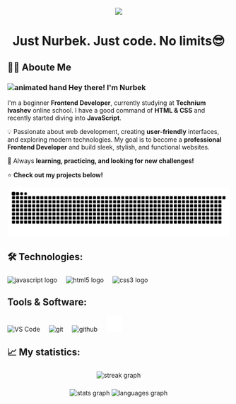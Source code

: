 <br clear="both">

<div align="center">
  <img src="https://steamuserimages-a.akamaihd.net/ugc/1822267259728066458/A315B26714ED4AD0386ED8A58D3BFB5D1038F8C9/?imw=512&amp;imh=288&amp;ima=fit&amp;impolicy=Letterbox&amp;imcolor=%23000000&amp;letterbox=true"  />
</div>

###

<h1 align="center">Just Nurbek. Just code. No limits😎</h1>

<h2>👩‍💻  Aboute Me</h2>

### <img width="25" src="https://user-images.githubusercontent.com/18350557/176309783-0785949b-9127-417c-8b55-ab5a4333674e.gif" alt="animated hand"> Hey there! I'm Nurbek

I'm a beginner **Frontend Developer**, currently studying at **Technium Ivashev** online school. I have a good command of **HTML & CSS** and recently started diving into **JavaScript**.  

💡 Passionate about web development, creating **user-friendly** interfaces, and exploring modern technologies. My goal is to become a **professional Frontend Developer** and build sleek, stylish, and functional websites.  

🚀 Always **learning, practicing, and looking for new challenges!**  

⭐ **Check out my projects below!**  

<picture>
  <source media="(prefers-color-scheme: dark)" srcset="https://raw.githubusercontent.com/NurbekFrontDev/NurbekFrontDev/output/github-snake-dark.svg" />
  <source media="(prefers-color-scheme: light)" srcset="https://raw.githubusercontent.com/NurbekFrontDev/NurbekFrontDev/output/github-snake.svg" />
  <img alt="github-snake" src="https://raw.githubusercontent.com/NurbekFrontDev/NurbekFrontDev/output/github-snake.svg" />
</picture>

<h2 align="left">🛠 Technologies:</h2>

###

<div align="left">
  <img src="https://cdn.jsdelivr.net/gh/devicons/devicon/icons/javascript/javascript-original.svg" height="40" alt="javascript logo"  />
  <img width="12" />
  <img src="https://cdn.jsdelivr.net/gh/devicons/devicon/icons/html5/html5-original.svg" height="40" alt="html5 logo"  />
  <img width="12" />
  <img src="https://cdn.jsdelivr.net/gh/devicons/devicon/icons/css3/css3-original.svg" height="40" alt="css3 logo"  />
  <img width="12" />
</div>

###

<h2>Tools & Software:</h2>
<img src="https://upload.wikimedia.org/wikipedia/commons/9/9a/Visual_Studio_Code_1.35_icon.svg" height="36" alt="VS Code" />
<img width="12" />
<img src="https://www.svgrepo.com/show/303548/git-icon-logo.svg" height="36" alt="git" />
<img width="12" />
<img src="https://companieslogo.com/img/orig/github.D-42395240.png?t=1720244494" height="36" alt="github" />
<img width="12" />
<img src="https://github.com/ChromeDevTools/devtools-logo/raw/master/logos/svg/chrome-devtools-square-responsive.svg" height="36" alt="github" />

<h2 align="left">📈 My statistics:</h2>

###

<div align="center">
  <img src="https://streak-stats.demolab.com?user=NurbekFrontDev&locale=en&mode=daily&theme=dark&hide_border=false&border_radius=5&order=3" height="220" alt="streak graph"  />
</div>

###

<div align="center">
  <img src="https://github-readme-stats.vercel.app/api?username=NurbekFrontDev&hide_title=false&hide_rank=false&show_icons=true&include_all_commits=true&count_private=true&disable_animations=false&theme=dark&locale=en&hide_border=false&order=1" height="150" alt="stats graph"  />
  <img src="https://github-readme-stats.vercel.app/api/top-langs?username=NurbekFrontDev&locale=en&hide_title=false&layout=compact&card_width=320&langs_count=5&theme=dark&hide_border=false&order=2" height="150" alt="languages graph"  />
</div>

###